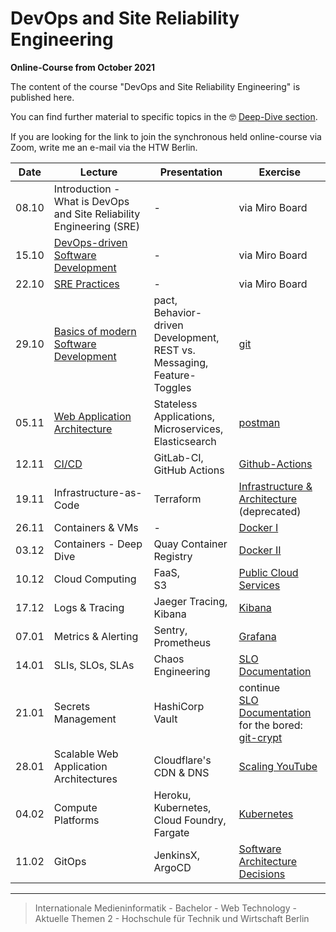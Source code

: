 # DevOps and Site Reliability Engineering

__Online-Course from October 2021__

The content of the course "DevOps and Site Reliability Engineering" is published here.

You can find further material to specific topics in the 🤓 [Deep-Dive section](./deep-dive/README.md).

If you are looking for the link to join the synchronous held online-course via Zoom, write me an e-mail via the HTW Berlin.

| Date  |  Lecture      | Presentation  | Exercise    |
|:-----:|-              |-              |-            |
| 08.10 |Introduction - What is DevOps and Site Reliability Engineering (SRE)|-|via Miro Board|
| 15.10 |[DevOps-driven Software Development](./deep-dive/devops.md)|-|via Miro Board|
| 22.10 |[SRE Practices](./deep-dive/sre.md)|-|via Miro Board|
| 29.10 |[Basics of modern Software Development](./deep-dive/development.md)|pact, </br> Behavior-driven Development, </br> REST vs. Messaging, </br> Feature-Toggles|[git](./exercises/git.md)|
| 05.11 |[Web Application Architecture](./deep-dive/software-architecture-and-infrastructure.md)| Stateless Applications, </br> Microservices, </br> Elasticsearch|[postman](./exercises/postman.md)|
| 12.11 |[CI/CD](./deep-dive/ci-cd.md)|GitLab-CI, </br> GitHub Actions| [Github-Actions](./exercises/github-actions.md)|
| 19.11 |Infrastructure-as-Code|Terraform|[Infrastructure & Architecture](./exercises/infrastructure.md) (deprecated)|
| 26.11 |Containers & VMs|-|[Docker I](./exercises/docker_one.md)|
| 03.12 |Containers - Deep Dive|Quay Container Registry|[Docker II](./exercises/docker_two.md)|
| 10.12 |Cloud Computing|FaaS,</br> S3|[Public Cloud Services](./exercises/cloud-services.md)|
| 17.12 |Logs & Tracing|Jaeger Tracing, </br> Kibana|[Kibana](./exercises/kibana.md)|
| 07.01 |Metrics & Alerting|Sentry, </br> Prometheus|[Grafana](./exercises/grafana.md)|
| 14.01 |SLIs, SLOs, SLAs|Chaos Engineering|[SLO Documentation](./exercises/slo-document.md)|
| 21.01 |Secrets Management|HashiCorp Vault|continue </br> [SLO Documentation](./exercises/slo-document.md) </br> for the bored: [git-crypt](./exercises/git-crypt.md) |
| 28.01 |Scalable Web Application Architectures |Cloudflare's CDN & DNS|[Scaling YouTube](./exercises/scaling-youtube.md)|
| 04.02 |Compute Platforms|Heroku, </br> Kubernetes, </br> Cloud Foundry, </br> Fargate |[Kubernetes](./exercises/kubernetes.md)|
| 11.02 |GitOps|JenkinsX, </br> ArgoCD| [Software Architecture Decisions](./exercises/software-architecture-decisions.md)|

---

> Internationale Medieninformatik - Bachelor -
> Web Technology - Aktuelle Themen 2 -
> Hochschule für Technik und Wirtschaft Berlin
